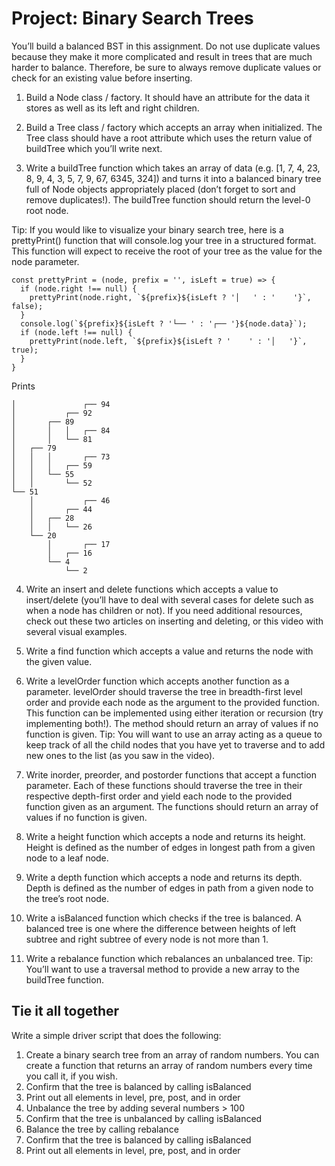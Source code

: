 # Project: Binary Search Trees

You’ll build a balanced BST in this assignment. Do not use duplicate values because they make it more complicated and result in trees that are much harder to balance. Therefore, be sure to always remove duplicate values or check for an existing value before inserting.

1. Build a Node class / factory. It should have an attribute for the data it stores as well as its left and right children.

2. Build a Tree class / factory which accepts an array when initialized. The Tree class should have a root attribute which uses the return value of buildTree which you’ll write next.

3. Write a buildTree function which takes an array of data (e.g. [1, 7, 4, 23, 8, 9, 4, 3, 5, 7, 9, 67, 6345, 324]) and turns it into a balanced binary tree full of Node objects appropriately placed (don’t forget to sort and remove duplicates!). The buildTree function should return the level-0 root node.

Tip: If you would like to visualize your binary search tree, here is a prettyPrint() function that will console.log your tree in a structured format. This function will expect to receive the root of your tree as the value for the node parameter.

```
const prettyPrint = (node, prefix = '', isLeft = true) => {
  if (node.right !== null) {
    prettyPrint(node.right, `${prefix}${isLeft ? '│   ' : '    '}`, false);
  }
  console.log(`${prefix}${isLeft ? '└── ' : '┌── '}${node.data}`);
  if (node.left !== null) {
    prettyPrint(node.left, `${prefix}${isLeft ? '    ' : '│   '}`, true);
  }
}
```

Prints

```
│               ┌── 94
│           ┌── 92
│       ┌── 89
│       │   │   ┌── 84
│       │   └── 81
│   ┌── 79
│   │   │       ┌── 73
│   │   │   ┌── 59
│   │   └── 55
│   │       └── 52
└── 51
    │           ┌── 46
    │       ┌── 44
    │   ┌── 28
    │   │   └── 26
    └── 20
        │       ┌── 17
        │   ┌── 16
        └── 4
            └── 2
```

4. Write an insert and delete functions which accepts a value to insert/delete (you’ll have to deal with several cases for delete such as when a node has children or not). If you need additional resources, check out these two articles on inserting and deleting, or this video with several visual examples.

5. Write a find function which accepts a value and returns the node with the given value.

6. Write a levelOrder function which accepts another function as a parameter. levelOrder should traverse the tree in breadth-first level order and provide each node as the argument to the provided function. This function can be implemented using either iteration or recursion (try implementing both!). The method should return an array of values if no function is given. Tip: You will want to use an array acting as a queue to keep track of all the child nodes that you have yet to traverse and to add new ones to the list (as you saw in the video).

7. Write inorder, preorder, and postorder functions that accept a function parameter. Each of these functions should traverse the tree in their respective depth-first order and yield each node to the provided function given as an argument. The functions should return an array of values if no function is given.

8. Write a height function which accepts a node and returns its height. Height is defined as the number of edges in longest path from a given node to a leaf node.

9. Write a depth function which accepts a node and returns its depth. Depth is defined as the number of edges in path from a given node to the tree’s root node.

10. Write a isBalanced function which checks if the tree is balanced. A balanced tree is one where the difference between heights of left subtree and right subtree of every node is not more than 1.

11. Write a rebalance function which rebalances an unbalanced tree. Tip: You’ll want to use a traversal method to provide a new array to the buildTree function.

## Tie it all together

Write a simple driver script that does the following:

1. Create a binary search tree from an array of random numbers. You can create a function that returns an array of random numbers every time you call it, if you wish.
2. Confirm that the tree is balanced by calling isBalanced
3. Print out all elements in level, pre, post, and in order
4. Unbalance the tree by adding several numbers > 100
5. Confirm that the tree is unbalanced by calling isBalanced
6. Balance the tree by calling rebalance
7. Confirm that the tree is balanced by calling isBalanced
8. Print out all elements in level, pre, post, and in order
